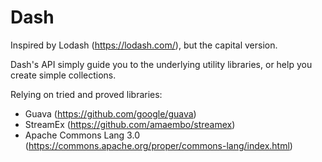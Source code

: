 # Dash

Inspired by Lodash (https://lodash.com/), but the capital version.

Dash's API simply guide you to the underlying utility libraries, or help you create simple collections.

Relying on tried and proved libraries:
* Guava (https://github.com/google/guava)
* StreamEx (https://github.com/amaembo/streamex)
* Apache Commons Lang 3.0 (https://commons.apache.org/proper/commons-lang/index.html)

